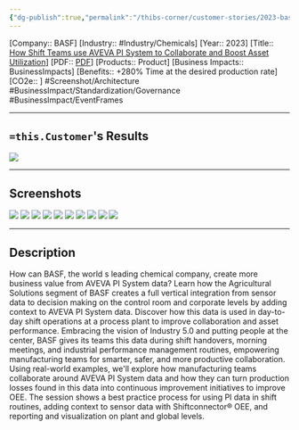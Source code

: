 ```yaml
---
{"dg-publish":true,"permalink":"/thibs-corner/customer-stories/2023-basf-how-shift-teams-use-aveva-pi-system-to-collaborate-and-boost-asset-utilization/","noteIcon":""}
---
```


[Company:: BASF]
[Industry:: #Industry/Chemicals]
[Year:: 2023]
[Title:: [How Shift Teams use AVEVA PI System to Collaborate and Boost Asset Utilization](https://resources.osisoft.com/presentations/basf--how-shift-teams-use-aveva%E2%84%A2-pi-system%E2%84%A2-to-collaborate-and-boost-asset-utilization/)]
[PDF:: [PDF](https://cdn.osisoft.com/osi/presentations/2023-AVEVA-San-Francisco/UC23NA-1PRI04-BASF-Eckardt-BASF-How-shift-teams-use--PI-System-to-collaborate-and-boost-asset-utilization.pdf)]
[Products:: Product]
[Business Impacts:: BusinessImpacts]
[Benefits:: +280% Time at the desired production rate]
[CO2e:: ]
#Screenshot/Architecture  #BusinessImpact/Standardization/Governance #BusinessImpact/EventFrames 

---
## `=this.Customer`'s Results
![](https://i.imgur.com/OuGEK1i.png)

---
## Screenshots
![](https://i.imgur.com/bkhqo3K.png)
![](https://i.imgur.com/TTZ9wER.png)
![](https://i.imgur.com/NQJIslK.png)
![](https://i.imgur.com/DnOLZCZ.png)
![](https://i.imgur.com/FUhjK5h.png)
![](https://i.imgur.com/OiIaDuT.png)
![](https://i.imgur.com/luu03oy.png)
![](https://i.imgur.com/1iHmk9j.png)
![](https://i.imgur.com/Xgex5uC.png)
![](https://i.imgur.com/xNo4Imv.png)

---
## Description
How can BASF, the world s leading chemical company, create more business value from AVEVA PI System data? Learn how the Agricultural Solutions segment of BASF creates a full vertical integration from sensor data to decision making on the control room and corporate levels by adding context to AVEVA PI System data. Discover how this data is used in day-to-day shift operations at a process plant to improve collaboration and asset performance. Embracing the vision of Industry 5.0 and putting people at the center, BASF gives its teams this data during shift handovers, morning meetings, and industrial performance management routines, empowering manufacturing teams for smarter, safer, and more productive collaboration. Using real-world examples, we'll explore how manufacturing teams collaborate around AVEVA PI System data and how they can turn production losses found in this data into continuous improvement initiatives to improve OEE. The session shows a best practice process for using PI data in shift routines, adding context to sensor data with Shiftconnector® OEE, and reporting and visualization on plant and global levels.